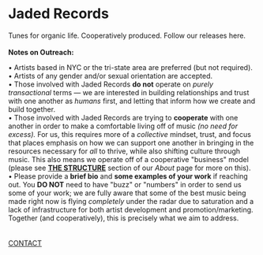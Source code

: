 # Jaded Records

Tunes for organic life. Cooperatively produced.
Follow our releases here.\
\
**Notes on Outreach:**

• Artists based in NYC or the tri-state area are preferred (but not required).\
• Artists of any gender and/or sexual orientation are accepted.\
• Those involved with Jaded Records **do not** operate on *purely transactional* terms — we are interested in building relationships and trust with one another as *humans* first, and letting that inform how we create and build together.\
• Those involved with Jaded Records are trying to **cooperate** with one another in order to make a comfortable living off of music *(no need for excess).* For us, this requires more of a *collective* mindset, trust, and focus that places emphasis on how we can support one another in bringing in the resources necessary for *all* to thrive, while also shifting culture through music. This also means we operate off of a cooperative "business" model (please see **[THE STRUCTURE](https://jaded.site/about)** section of our *About* page for more on this).\
• Please provide a **brief bio** and **some examples of your work** if reaching out. You **DO NOT** need to have "buzz" or "numbers" in order to send us some of your work; we are fully aware that some of the best music being made right now is flying *completely* under the radar due to saturation and a lack of infrastructure for both artist development and promotion/marketing. Together (and cooperatively), this is precisely what we aim to address.\
\
\
[CONTACT](https://jaded.site/contact)
